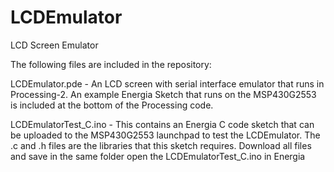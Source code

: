 # LCDEmulator
LCD Screen Emulator

The following files are included in the repository:

LCDEmulator.pde - An LCD screen with serial interface emulator that runs in Processing-2. An example Energia Sketch that runs on the MSP430G2553 is included at the bottom of the Processing code.

LCDEmulatorTest_C.ino - This contains an Energia C code sketch that can be uploaded to the MSP430G2553 launchpad to test the LCDEmulator. The .c and .h files are the libraries that this sketch requires. Download all files and save in the same folder open the LCDEmulatorTest_C.ino in Energia
